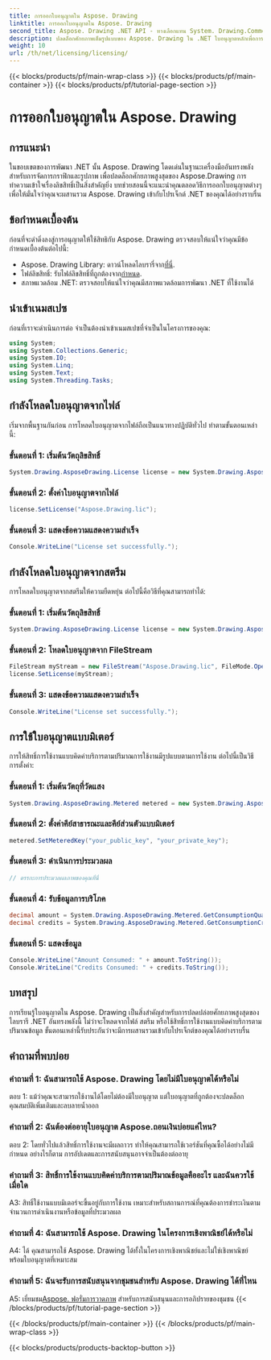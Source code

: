 ```yaml
---
title: การออกใบอนุญาตใน Aspose. Drawing
linktitle: การออกใบอนุญาตใน Aspose. Drawing
second_title: Aspose. Drawing .NET API - ทางเลือกแทน System. Drawing.Common
description: ปลดล็อกศักยภาพเต็มรูปแบบของ Aspose. Drawing ใน .NET ใบอนุญาตหลักเพื่อการบูรณาการที่ราบรื่น ดาวน์โหลดตอนนี้และยกระดับการจัดการกราฟิกและรูปภาพของคุณ
weight: 10
url: /th/net/licensing/licensing/
---
```


{{< blocks/products/pf/main-wrap-class >}}
{{< blocks/products/pf/main-container >}}
{{< blocks/products/pf/tutorial-page-section >}}

# การออกใบอนุญาตใน Aspose. Drawing

## การแนะนำ

ในขอบเขตของการพัฒนา .NET นั้น Aspose. Drawing โดดเด่นในฐานะเครื่องมืออันทรงพลังสำหรับการจัดการกราฟิกและรูปภาพ เพื่อปลดล็อกศักยภาพสูงสุดของ Aspose.Drawing การทำความเข้าใจเรื่องลิขสิทธิ์เป็นสิ่งสำคัญยิ่ง บทช่วยสอนนี้จะแนะนำคุณตลอดวิธีการออกใบอนุญาตต่างๆ เพื่อให้มั่นใจว่าคุณจะผสานรวม Aspose. Drawing เข้ากับโปรเจ็กต์ .NET ของคุณได้อย่างราบรื่น

## ข้อกำหนดเบื้องต้น

ก่อนที่จะดำดิ่งลงสู่การอนุญาตให้ใช้สิทธิกับ Aspose. Drawing ตรวจสอบให้แน่ใจว่าคุณมีข้อกำหนดเบื้องต้นต่อไปนี้:

-  Aspose. Drawing Library: ดาวน์โหลดไลบรารี่จาก[ที่นี่](https://releases.aspose.com/drawing/net/).
-  ไฟล์ลิขสิทธิ์: รับไฟล์ลิขสิทธิ์ที่ถูกต้องจาก[กำหนด](https://purchase.aspose.com/buy).
- สภาพแวดล้อม .NET: ตรวจสอบให้แน่ใจว่าคุณมีสภาพแวดล้อมการพัฒนา .NET ที่ใช้งานได้

## นำเข้าเนมสเปซ

ก่อนที่เราจะดำเนินการต่อ จำเป็นต้องนำเข้าเนมสเปซที่จำเป็นในโครงการของคุณ:

```csharp
using System;
using System.Collections.Generic;
using System.IO;
using System.Linq;
using System.Text;
using System.Threading.Tasks;
```

## กำลังโหลดใบอนุญาตจากไฟล์

เริ่มจากพื้นฐานกันก่อน การโหลดใบอนุญาตจากไฟล์ถือเป็นแนวทางปฏิบัติทั่วไป ทำตามขั้นตอนเหล่านี้:

### ขั้นตอนที่ 1: เริ่มต้นวัตถุลิขสิทธิ์

```csharp
System.Drawing.AsposeDrawing.License license = new System.Drawing.AsposeDrawing.License();
```

### ขั้นตอนที่ 2: ตั้งค่าใบอนุญาตจากไฟล์

```csharp
license.SetLicense("Aspose.Drawing.lic");
```

### ขั้นตอนที่ 3: แสดงข้อความแสดงความสำเร็จ

```csharp
Console.WriteLine("License set successfully.");
```

## กำลังโหลดใบอนุญาตจากสตรีม

การโหลดใบอนุญาตจากสตรีมให้ความยืดหยุ่น ต่อไปนี้คือวิธีที่คุณสามารถทำได้:

### ขั้นตอนที่ 1: เริ่มต้นวัตถุลิขสิทธิ์

```csharp
System.Drawing.AsposeDrawing.License license = new System.Drawing.AsposeDrawing.License();
```

### ขั้นตอนที่ 2: โหลดใบอนุญาตจาก FileStream

```csharp
FileStream myStream = new FileStream("Aspose.Drawing.lic", FileMode.Open);
license.SetLicense(myStream);
```

### ขั้นตอนที่ 3: แสดงข้อความแสดงความสำเร็จ

```csharp
Console.WriteLine("License set successfully.");
```

## การใช้ใบอนุญาตแบบมิเตอร์

การให้สิทธิ์การใช้งานแบบคิดค่าบริการตามปริมาณการใช้งานมีรูปแบบตามการใช้งาน ต่อไปนี้เป็นวิธีการตั้งค่า:

### ขั้นตอนที่ 1: เริ่มต้นวัตถุที่วัดแสง

```csharp
System.Drawing.AsposeDrawing.Metered metered = new System.Drawing.AsposeDrawing.Metered();
```

### ขั้นตอนที่ 2: ตั้งค่าคีย์สาธารณะและคีย์ส่วนตัวแบบมิเตอร์

```csharp
metered.SetMeteredKey("your_public_key", "your_private_key");
```

### ขั้นตอนที่ 3: ดำเนินการประมวลผล

```csharp
// ตรรกะการประมวลผลภาพของคุณที่นี่
```

### ขั้นตอนที่ 4: รับข้อมูลการบริโภค

```csharp
decimal amount = System.Drawing.AsposeDrawing.Metered.GetConsumptionQuantity();
decimal credits = System.Drawing.AsposeDrawing.Metered.GetConsumptionCredit();
```

### ขั้นตอนที่ 5: แสดงข้อมูล

```csharp
Console.WriteLine("Amount Consumed: " + amount.ToString());
Console.WriteLine("Credits Consumed: " + credits.ToString());
```

## บทสรุป

การเรียนรู้ใบอนุญาตใน Aspose. Drawing เป็นสิ่งสำคัญสำหรับการปลดปล่อยศักยภาพสูงสุดของไลบรารี .NET อันทรงพลังนี้ ไม่ว่าจะโหลดจากไฟล์ สตรีม หรือใช้สิทธิ์การใช้งานแบบคิดค่าบริการตามปริมาณข้อมูล ขั้นตอนเหล่านี้รับประกันว่าจะมีการผสานรวมเข้ากับโปรเจ็กต์ของคุณได้อย่างราบรื่น

## คำถามที่พบบ่อย

### คำถามที่ 1: ฉันสามารถใช้ Aspose. Drawing โดยไม่มีใบอนุญาตได้หรือไม่

ตอบ 1: แม้ว่าคุณจะสามารถใช้งานได้โดยไม่ต้องมีใบอนุญาต แต่ใบอนุญาตที่ถูกต้องจะปลดล็อกคุณสมบัติเพิ่มเติมและลบลายน้ำออก

### คำถามที่ 2: ฉันต้องต่ออายุใบอนุญาต Aspose.ถอนเงินบ่อยแค่ไหน?

ตอบ 2: โดยทั่วไปแล้วสิทธิ์การใช้งานจะมีผลถาวร ทำให้คุณสามารถใช้เวอร์ชันที่คุณซื้อได้อย่างไม่มีกำหนด อย่างไรก็ตาม การอัปเดตและการสนับสนุนอาจจำเป็นต้องต่ออายุ

### คำถามที่ 3: สิทธิ์การใช้งานแบบคิดค่าบริการตามปริมาณข้อมูลคืออะไร และฉันควรใช้เมื่อใด

A3: สิทธิ์ใช้งานแบบมิเตอร์จะขึ้นอยู่กับการใช้งาน เหมาะสำหรับสถานการณ์ที่คุณต้องการชำระเงินตามจำนวนการดำเนินงานหรือข้อมูลที่ประมวลผล

### คำถามที่ 4: ฉันสามารถใช้ Aspose. Drawing ในโครงการเชิงพาณิชย์ได้หรือไม่

A4: ได้ คุณสามารถใช้ Aspose. Drawing ได้ทั้งในโครงการเชิงพาณิชย์และไม่ใช่เชิงพาณิชย์พร้อมใบอนุญาตที่เหมาะสม

### คำถามที่ 5: ฉันจะรับการสนับสนุนจากชุมชนสำหรับ Aspose. Drawing ได้ที่ไหน

 A5: เยี่ยมชม[Aspose. ฟอรั่มการวาดภาพ](https://forum.aspose.com/c/diagram/17) สำหรับการสนับสนุนและการอภิปรายของชุมชน
{{< /blocks/products/pf/tutorial-page-section >}}

{{< /blocks/products/pf/main-container >}}
{{< /blocks/products/pf/main-wrap-class >}}

{{< blocks/products/products-backtop-button >}}

